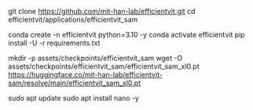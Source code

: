 git clone https://github.com/mit-han-lab/efficientvit.git
cd efficientvit/applications/efficientvit_sam
           
conda create -n efficientvit python=3.10 -y
conda activate efficientvit
pip install -U -r requirements.txt


mkdir -p assets/checkpoints/efficientvit_sam
wget -O assets/checkpoints/efficientvit_sam/efficientvit_sam_xl0.pt \
  https://huggingface.co/mit-han-lab/efficientvit-sam/resolve/main/efficientvit_sam_xl0.pt

sudo apt update
sudo apt install nano -y
